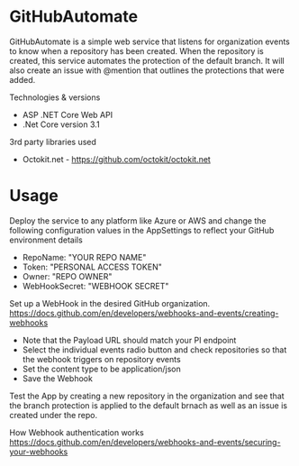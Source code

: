 # GitHubAutomate

GitHubAutomate is a simple web service that listens for organization events to know when a repository has been created. When the repository is created, this service automates the protection of the default branch. It will also create an issue with @mention that outlines the protections that were added.

Technologies & versions
*  ASP .NET Core Web API
*  .Net Core version 3.1

3rd party libraries used
*  Octokit.net - https://github.com/octokit/octokit.net

# Usage
Deploy the service to any platform like Azure or AWS and change the following configuration values in the AppSettings to reflect your GitHub environment details

* RepoName: "YOUR REPO NAME"
* Token: "PERSONAL ACCESS TOKEN"
* Owner: "REPO OWNER"
* WebHookSecret: "WEBHOOK SECRET"

Set up a WebHook in the desired GitHub organization. 
https://docs.github.com/en/developers/webhooks-and-events/creating-webhooks
* Note that the Payload URL should match your PI endpoint
* Select the individual events radio button and check repositories so that the webhook triggers on repository events
* Set the content type to be application/json
* Save the Webhook

Test the App by creating a new repository in the organization and see that the branch protection is applied to the default brnach as well as an issue is created under the repo.

How Webhook authentication works
https://docs.github.com/en/developers/webhooks-and-events/securing-your-webhooks
